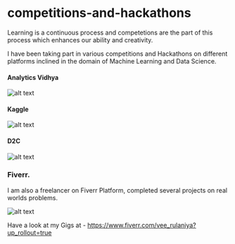 # competitions-and-hackathons
Learning is a continuous process and competetions are the part of this process which enhances our ability and creativity.

I have been taking part in various competitions and Hackathons on different platforms inclined in the domain of Machine Learning and Data Science.

#### Analytics Vidhya
![alt text](https://cdn.analyticsvidhya.com/wp-content/uploads/2020/06/Av-Logo-250x71-1.jpg "Analytics Vidhya")

#### Kaggle
![alt text](https://www.kaggle.com/static/images/site-logo.png "Kaggle")

#### D2C
![alt text](https://d8it4huxumps7.cloudfront.net/images/d2c_loading_white.png "D2C")

### Fiverr.
I am also a freelancer on Fiverr Platform, completed several projects on real worlds problems. 

![alt text](https://99designs-blog.imgix.net/blog/wp-content/uploads/2018/09/fiverr-2018.png?auto=format&q=60&fit=max&w=930 "Fiverr")

Have a look at my Gigs at - https://www.fiverr.com/vee_rulaniya?up_rollout=true
